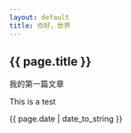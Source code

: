 ```yaml
---
layout: default	
title: 你好，世界
---
```

<h2>{{ page.title }}</h2>
<p>我的第一篇文章</p>
<p>This is a test</p>
<p>{{ page.date | date_to_string }}</p>